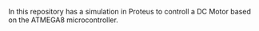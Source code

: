 In this repository has a simulation in Proteus to controll a DC Motor based on the ATMEGA8 microcontroller.
